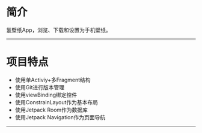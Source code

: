 # 简介

氢壁纸App，浏览、下载和设置为手机壁纸。

***

# 项目特点

* 使用单Activiy+多Fragment结构
* 使用Git进行版本管理
* 使用viewBinding绑定控件
* 使用ConstrainLayout作为基本布局
* 使用Jetpack Room作为数据库
* 使用Jetpack Navigation作为页面导航

***

